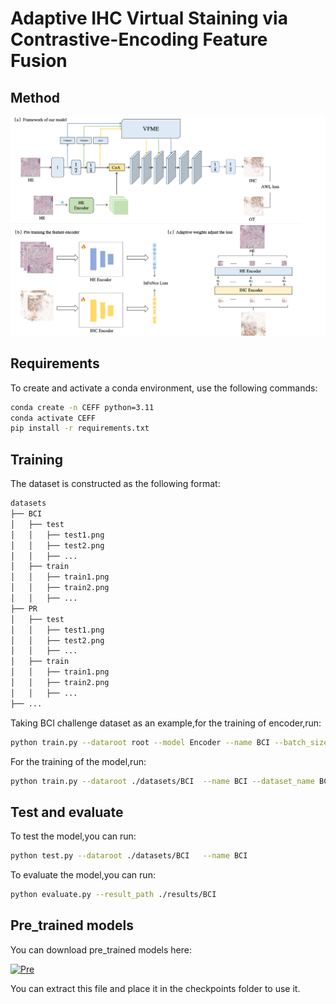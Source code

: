 
# Adaptive IHC Virtual Staining via Contrastive-Encoding Feature Fusion
## Method
<img alt="Frame" src="frame.png" style="max-width: 100%; height: auto;"/>

## Requirements
To create and activate a conda environment, use the following commands:

```bash
conda create -n CEFF python=3.11 
conda activate CEFF
pip install -r requirements.txt
```

## Training
The dataset is constructed as the following format:
```bash
datasets
├── BCI
│   ├── test
│   │   ├── test1.png
│   │   ├── test2.png
│   │   ├── ...
│   ├── train
│   │   ├── train1.png
│   │   ├── train2.png
│   │   ├── ...
├── PR
│   ├── test
│   │   ├── test1.png
│   │   ├── test2.png
│   │   ├── ...
│   ├── train
│   │   ├── train1.png
│   │   ├── train2.png
│   │   ├── ...
├── ...
```

Taking BCI challenge dataset as an example,for the training of encoder,run:

```bash
python train.py --dataroot root --model Encoder --name BCI --batch_size 64 --crop_size 256 --n_epochs 200 --n_epochs_decay 100
```
For the training of the model,run:
```bash
python train.py --dataroot ./datasets/BCI  --name BCI --dataset_name BCI
```

## Test and evaluate
To test the model,you can run:
```bash
python test.py --dataroot ./datasets/BCI   --name BCI
```
To evaluate the model,you can run:
```bash
python evaluate.py --result_path ./results/BCI
```
## Pre_trained models
You can download pre_trained models here:

[![Pre](https://img.shields.io/badge/weights-0A66C2?style=for-the-badge&logo=linkedin&logoColor=white)](https://drive.google.com/file/d/1-ywaEGKCqzxB5-YUWSipOz4WTHUn6fIE/view?usp=sharing)

You can extract this file and place it in the checkpoints folder to use it.
